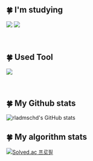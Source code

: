 
<h2 align="left"> 🍀 I'm studying </h2>
<div>
  <img src="https://img.shields.io/badge/C sharp-239120?style=flat&logo=csharp&logoColor=white"/>
  <img src="https://img.shields.io/badge/C++-00599C?style=flat&logo=c%2B%2B&logoColor=white"/>
 </div>
 <br><br>

<h2 align="left"> 🍀 Used Tool </h2>
<div>
  <img src="https://img.shields.io/badge/Unity-FFFFFF?style=flat&logo=Unity&logoColor=black"/>
  <img src="https://img.shields.io/badge/Visual Studio-5C2D91?style=flat&logo=visualstudio&logoColor=white"/>
 </div>
 <br><br>
 
<h2 align="left"> 🍀 My Github stats </h2>

![rladmschd's GitHub stats](https://github-readme-stats.vercel.app/api?username=rladmschd235&hide=contribs,prs&show_icons=true&theme=graywhite)

<h2 align="left"> 🍀 My algorithm stats </h2>

[![Solved.ac
프로필](http://mazassumnida.wtf/api/generate_badge?boj=rladmschd0032)](https://solved.ac/rladmschd0032)
